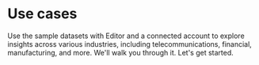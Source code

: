 # Use cases


Use the sample datasets with Editor and a connected account to explore insights across various industries, including telecommunications, financial, manufacturing, and more. We'll walk you through it. Let's get started.

